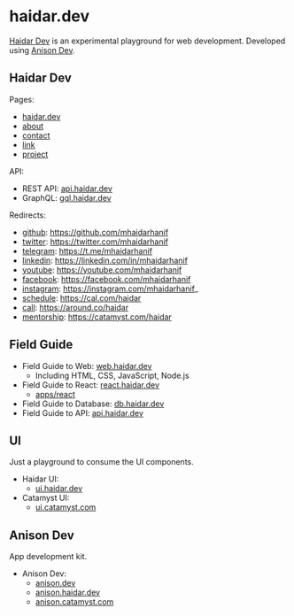 # haidar.dev

[Haidar Dev](https://haidar.dev) is an experimental playground for web development. Developed using [Anison Dev](https://github.com/haidar-dev/anison-dev).

## Haidar Dev

Pages:

- [haidar.dev](https://haidar.dev)
- [about](https://haidar.dev/about)
- [contact](https://haidar.dev/contact)
- [link](https://haidar.dev/link)
- [project](https://haidar.dev/project)

API:

- REST API: [api.haidar.dev](https://api.haidar.dev)
- GraphQL: [gql.haidar.dev](https://gql.haidar.dev)

Redirects:

- [github](https://haidar.dev/github): https://github.com/mhaidarhanif
- [twitter](https://haidar.dev/twitter): https://twitter.com/mhaidarhanif
- [telegram](https://haidar.dev/telegram): https://t.me/mhaidarhanif
- [linkedin](https://haidar.dev/linkedin): https://linkedin.com/in/mhaidarhanif
- [youtube](https://haidar.dev/youtube): https://youtube.com/mhaidarhanif
- [facebook](https://haidar.dev/facebook): https://facebook.com/mhaidarhanif
- [instagram](https://haidar.dev/instagram): https://instagram.com/mhaidarhanif_
- [schedule](https://haidar.dev/schedule): https://cal.com/haidar
- [call](https://haidar.dev/call): https://around.co/haidar
- [mentorship](https://haidar.dev/mentorship): https://catamyst.com/haidar

## Field Guide

- Field Guide to Web: [web.haidar.dev](https://web.haidar.dev)
  - Including HTML, CSS, JavaScript, Node.js
- Field Guide to React: [react.haidar.dev](https://react.haidar.dev)
  - [apps/react](apps/react)
- Field Guide to Database: [db.haidar.dev](https://db.haidar.dev)
- Field Guide to API: [api.haidar.dev](https://api.haidar.dev)

## UI

Just a playground to consume the UI components.

- Haidar UI:
  - [ui.haidar.dev](https://ui.haidar.dev)
- Catamyst UI:
  - [ui.catamyst.com](https://ui.catamyst.com)

## Anison Dev

App development kit.

- Anison Dev:
  - [anison.dev](https://anison.dev)
  - [anison.haidar.dev](https://anison.haidar.dev)
  - [anison.catamyst.com](https://anison.catamyst.com)
